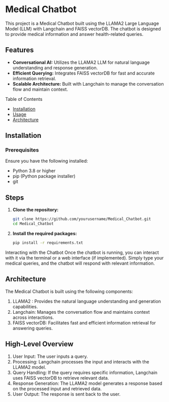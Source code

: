 # Medical Chatbot
This project is a Medical Chatbot built using the LLAMA2 Large Language Model (LLM) with Langchain and FAISS vectorDB. The chatbot is designed to provide medical information and answer health-related queries.

## Features
- **Conversational AI:** Utilizes the LLAMA2 LLM for natural language understanding and response generation.
- **Efficient Querying:** Integrates FAISS vectorDB for fast and accurate information retrieval.
- **Scalable Architecture:** Built with Langchain to manage the conversation flow and maintain context.

Table of Contents
- [Installation](#installation)
- [Usage](#usage)
- [Architecture](#architecture)
## Installation
### Prerequisites

Ensure you have the following installed:

- Python 3.8 or higher
- pip (Python package installer)
- git
## Steps
1. **Clone the repository:**

    ```bash
    git clone https://github.com/yourusername/Medical_Chatbot.git
    cd Medical_Chatbot
    ```

2. **Install the required packages:**

    ```bash
    pip install -r requirements.txt
    ```
Interacting with the Chatbot
Once the chatbot is running, you can interact with it via the terminal or a web interface (if implemented). Simply type your medical queries, and the chatbot will respond with relevant information.

## Architecture
The Medical Chatbot is built using the following components:

1) LLAMA2 : Provides the natural language understanding and generation capabilities.
2) Langchain: Manages the conversation flow and maintains context across interactions.
3) FAISS vectorDB: Facilitates fast and efficient information retrieval for answering queries.
## High-Level Overview
1) User Input: The user inputs a query.
2) Processing: Langchain processes the input and interacts with the LLAMA2 model.
3) Query Handling: If the query requires specific information, Langchain uses FAISS vectorDB to retrieve relevant data.
4) Response Generation: The LLAMA2 model generates a response based on the processed input and retrieved data.
5) User Output: The response is sent back to the user.

